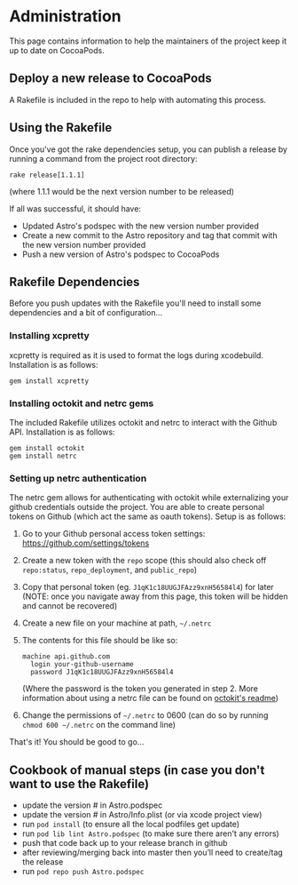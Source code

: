 # Administration

This page contains information to help the maintainers of the project keep it up to date on CocoaPods.

## Deploy a new release to CocoaPods

A Rakefile is included in the repo to help with automating this process.

## Using the Rakefile

Once you've got the rake dependencies setup, you can publish a release by running a command from the project root directory:

```
rake release[1.1.1]
```
(where 1.1.1 would be the next version number to be released)

If all was successful, it should have:

* Updated Astro's podspec with the new version number provided
* Create a new commit to the Astro repository and tag that commit with the new version number provided
* Push a new version of Astro's podspec to CocoaPods

## Rakefile Dependencies

Before you push updates with the Rakefile you'll need to install some dependencies and a bit of configuration...

### Installing xcpretty

xcpretty is required as it is used to format the logs during xcodebuild. Installation is as follows:

```
gem install xcpretty
```

### Installing octokit and netrc gems

The included Rakefile utilizes octokit and netrc to interact with the Github API. Installation is as follows:

```
gem install octokit
gem install netrc
```

### Setting up netrc authentication

The netrc gem allows for authenticating with octokit while externalizing your github credentials outside the project. You are able to create personal tokens on Github (which act the same as oauth tokens). Setup is as follows:

1. Go to your Github personal access token settings: https://github.com/settings/tokens
2. Create a new token with the `repo` scope (this should also check off `repo:status`, `repo_deployment`, and `public_repo`)
3. Copy that personal token (eg. `J1qK1c18UUGJFAzz9xnH56584l4`) for later (NOTE: once you navigate away from this page, this token will be hidden and cannot be recovered)
4. Create a new file on your machine at path, `~/.netrc`
5. The contents for this file should be like so:
   
   ```
   machine api.github.com    
     login your-github-username
     password J1qK1c18UUGJFAzz9xnH56584l4
   ```
   
   (Where the password is the token you generated in step 2. More information about using a netrc file can be found on [octokit's readme](https://github.com/octokit/octokit.rb#using-a-netrc-file))
6. Change the permissions of `~/.netrc` to 0600 (can do so by running `chmod 600 ~/.netrc` on the command line)

That's it! You should be good to go...

## Cookbook of manual steps (in case you don't want to use the Rakefile)

- update the version # in Astro.podspec
- update the version # in Astro/Info.plist (or via xcode project view)
- run `pod install` (to ensure all the local podfiles get update)
- run `pod lib lint Astro.podspec` (to make sure there aren't any errors)
- push that code back up to your release branch in github
- after reviewing/merging back into master then you’ll need to create/tag the release
- run `pod repo push Astro.podspec`
